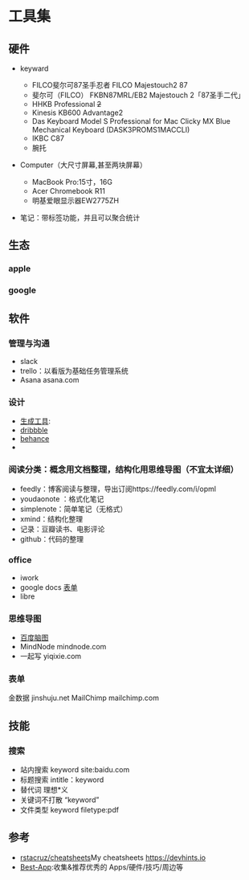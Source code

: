 # 工具集

## 硬件

- keyward
  - FILCO斐尔可87圣手忍者 FILCO Majestouch2 87
  - 斐尔可（FILCO） FKBN87MRL/EB2 Majestouch 2「87圣手二代」
  - HHKB Professional ~~2~~
  - Kinesis KB600 Advantage2
  - Das Keyboard Model S Professional for Mac Clicky MX Blue Mechanical Keyboard (DASK3PROMS1MACCLI)
  - IKBC C87
  - 腕托
- Computer（大尺寸屏幕,甚至两块屏幕）
  - MacBook Pro:15寸，16G
  - Acer Chromebook R11
  - 明基爱眼显示器EW2775ZH

- 笔记：带标签功能，并且可以聚合统计

##  生态

### apple

### google

## 软件

### 管理与沟通

* slack
* trello：以看版为基础任务管理系统
* Asana asana.com

### 设计

* [生成工具](https://www.canva.com/):
* [dribbble](https://dribbble.com/)
* [behance](https://www.behance.net/)
* [](https://uirush.com/)

### 阅读分类：概念用文档整理，结构化用思维导图（不宜太详细）

* feedly：博客阅读与整理，导出订阅https://feedly.com/i/opml
* youdaonote ：格式化笔记
* simplenote：简单笔记（无格式）
* xmind：结构化整理
* 记录：豆瓣读书、电影评论
* github：代码的整理

### office

- iwork
- google docs [表单](https://docs.google.com/forms/u/0/)
- libre

### 思维导图

* [百度脑图](https://naotu.baidu.com)
* MindNode mindnode.com
* 一起写 yiqixie.com

### 表单

金数据 jinshuju.net
MailChimp mailchimp.com

## 技能

### 搜索

* 站内搜索 keyword site:baidu.com
* 标题搜索 intitle：keyword
* 替代词 理想*义
* 关键词不打散 “keyword”
* 文件类型 keyword filetype:pdf

## 参考

* [rstacruz/cheatsheets](https://github.com/rstacruz/cheatsheets)My cheatsheets https://devhints.io
* [Best-App](https://github.com/hzlzh/Best-App):收集&推荐优秀的 Apps/硬件/技巧/周边等

